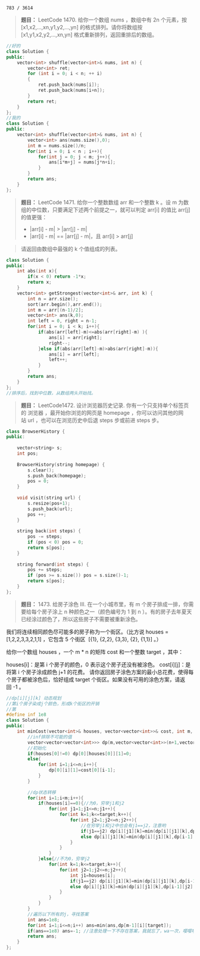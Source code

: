 `783 / 3614`

>**题目：** LeetCode 1470. 给你一个数组 nums ，数组中有 2n 个元素，按 [x1,x2,...,xn,y1,y2,...,yn] 的格式排列。请你将数组按 [x1,y1,x2,y2,...,xn,yn] 格式重新排列，返回重排后的数组。

```C++
//好的
class Solution {
public:
    vector<int> shuffle(vector<int>& nums, int n) {
        vector<int> ret;
        for (int i = 0; i < n; ++ i)
        {
            ret.push_back(nums[i]);
            ret.push_back(nums[i+n]);
        }
        return ret;
    }
};
//我的
class Solution {
public:
    vector<int> shuffle(vector<int>& nums, int n) {
        vector<int> ans(nums.size(),0);
        int m = nums.size()/n;
        for(int i = 0; i < n ; i++){
            for(int j = 0; j < m; j++){
                ans[i*m+j] = nums[j*n+i];
            }
        }
        return ans;
    }
};
```

>**题目：** LeetCode 1471. 给你一个整数数组 arr 和一个整数 k 。设 m 为数组的中位数，只要满足下述两个前提之一，就可以判定 arr[i] 的值比 arr[j] 的值更强：
>- |arr[i] - m| > |arr[j] - m|
>- |arr[i] - m| == |arr[j] - m|，且 arr[i] > arr[j]

>请返回由数组中最强的 k 个值组成的列表。
```C++
class Solution {
public:
    int abs(int x){
        if(x < 0) return -1*x;
        return x;
    }
    vector<int> getStrongest(vector<int>& arr, int k) {
        int n = arr.size();
        sort(arr.begin(),arr.end());
        int m = arr[(n-1)/2];
        vector<int> ans(k,0);
        int left = 0, right = n-1;
        for(int i = 0; i < k; i++){
            if(abs(arr[left]-m)<=abs(arr[right]-m) ){
                ans[i] = arr[right];
                right--;
            }else if(abs(arr[left]-m)>abs(arr[right]-m)){
                ans[i] = arr[left];
                left++;
            }
        }
        return ans;
    }
};
//排序后，找到中位数，从数组两头开始找。
```

>**题目：** LeetCode1472. 设计浏览器历史记录. 你有一个只支持单个标签页的 浏览器 ，最开始你浏览的网页是 homepage ，你可以访问其他的网站 url ，也可以在浏览历史中后退 steps 步或前进 steps 步。
```c++
class BrowserHistory {
public:
    
    vector<string> s;
    int pos;
    
    BrowserHistory(string homepage) {
        s.clear();
        s.push_back(homepage);
        pos = 0;
    }
    
    void visit(string url) {
        s.resize(pos+1);
        s.push_back(url);
        pos ++;
    }
    
    string back(int steps) {
        pos -= steps;
        if (pos < 0) pos = 0;
        return s[pos];
    }
    
    string forward(int steps) {
        pos += steps;
        if (pos >= s.size()) pos = s.size()-1;
        return s[pos];
    }
};
```

>**题目：** 1473. 给房子涂色 III. 在一个小城市里，有 m 个房子排成一排，你需要给每个房子涂上 n 种颜色之一（颜色编号为 1 到 n ）。有的房子去年夏天已经涂过颜色了，所以这些房子不需要被重新涂色。

我们将连续相同颜色尽可能多的房子称为一个街区。（比方说 houses = [1,2,2,3,3,2,1,1] ，它包含 5 个街区  [{1}, {2,2}, {3,3}, {2}, {1,1}] 。）

给你一个数组 houses ，一个 m * n 的矩阵 cost 和一个整数 target ，其中：

houses[i]：是第 i 个房子的颜色，0 表示这个房子还没有被涂色。
cost[i][j]：是将第 i 个房子涂成颜色 j+1 的花费。
请你返回房子涂色方案的最小总花费，使得每个房子都被涂色后，恰好组成 target 个街区。如果没有可用的涂色方案，请返回 -1 。


```C++
//dp[i][j][k] 动态规划
//第i个房子染成j个颜色，形成k个街区的开销
//第
#define inf 1e8
class Solution {
public:
    int minCost(vector<int>& houses, vector<vector<int>>& cost, int m, int n, int target) {
        //inf排除不可能的值
        vector<vector<vector<int>>> dp(m,vector<vector<int>>(n+1,vector<int>(target+1,inf)));
        //初始化
        if(houses[0]!=0) dp[0][houses[0]][1]=0;
        else{
            for(int i=1;i<=n;i++){
                dp[0][i][1]=cost[0][i-1];
            }
        }
        
        //dp状态转移
        for(int i=1;i<m;i++){
            if(houses[i]==0){//为0，穷举j1和j2
                for(int j1=1;j1<=n;j1++){
                    for(int k=1;k<=target;k++){
                        for(int j2=1;j2<=n;j2++){
                            //在穷举j1和j2中也会有j1==j2，注意哟
                            if(j1==j2) dp[i][j1][k]=min(dp[i][j1][k],dp[i-1][j2][k]+cost[i][j1-1]);
                            else dp[i][j1][k]=min(dp[i][j1][k],dp[i-1][j2][k-1]+cost[i][j1-1]);
                        }
                    }
                }
            }else{//不为0，穷举j2
                for(int k=1;k<=target;k++){
                    for(int j2=1;j2<=n;j2++){
                        int j1=houses[i];
                        if(j1==j2) dp[i][j1][k]=min(dp[i][j1][k],dp[i-1][j2][k]);
                        else dp[i][j1][k]=min(dp[i][j1][k],dp[i-1][j2][k-1]);
                    }
                }
            }
        }
        //遍历以下所有的j，寻找答案
        int ans=1e8;
        for(int i=1;i<=n;i++) ans=min(ans,dp[m-1][i][target]);
        if(ans==1e8) ans=-1; //注意处理一下不存在答案，我就忘了，wa一次，嘤嘤嘤了
        return ans;
    }
};
```


